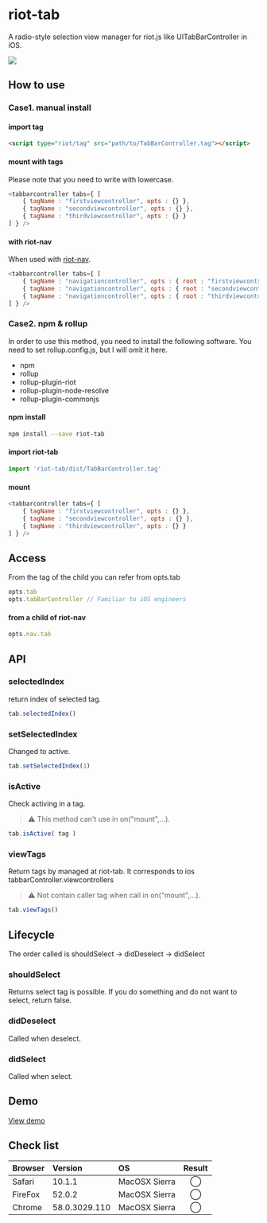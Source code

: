 # riot-tab
A radio-style selection view manager for riot.js like UITabBarController in iOS.

<a href="https://www.npmjs.com/package/riot-tab"><img src="https://img.shields.io/npm/v/riot-tab.svg?style=shield"></a>

## How to use

### Case1. manual install
#### import tag
```html
<script type="riot/tag" src="path/to/TabBarController.tag"></script>
```
#### mount with tags
Please note that you need to write with lowercase.
```javascript
<tabbarcontroller tabs={ [
    { tagName : "firstviewcontroller", opts : {} },
    { tagName : "secondviewcontroller", opts : {} },
    { tagName : "thirdviewcontroller", opts : {} }
] } />
```
#### with riot-nav
When used with [riot-nav](https://github.com/iq3addLi/riot-nav).
```javascript
<tabbarcontroller tabs={ [
    { tagName : "navigationcontroller", opts : { root : "firstviewcontroller" } },
    { tagName : "navigationcontroller", opts : { root : "secondviewcontroller" } },
    { tagName : "navigationcontroller", opts : { root : "thirdviewcontroller" } }
] } />
```

### Case2. npm & rollup
In order to use this method, you need to install the following software. You need to set rollup.config.js, but I will omit it here.
* npm
* rollup
* rollup-plugin-riot
* rollup-plugin-node-resolve
* rollup-plugin-commonjs

#### npm install
```bash
npm install --save riot-tab
```
#### import riot-tab
```javascript
import 'riot-tab/dist/TabBarController.tag'
```
#### mount
```javascript
<tabbarcontroller tabs={ [
    { tagName : "firstviewcontroller", opts : {} },
    { tagName : "secondviewcontroller", opts : {} },
    { tagName : "thirdviewcontroller", opts : {} }
] } />
```

## Access
From the tag of the child you can refer from opts.tab
```js
opts.tab
opts.tabBarController // Familiar to iOS engineers
```

#### from a child of riot-nav
```js
opts.nav.tab
```

## API

### selectedIndex
return index of selected tag.
```js
tab.selectedIndex()
```

### setSelectedIndex
Changed to active.
```js
tab.setSelectedIndex(1)
```

### isActive
Check activing in a tag.
> ⚠️ This method can't use in on("mount",...).
```js
tab.isActive( tag )
```

### viewTags
Return tags by managed at riot-tab. It corresponds to ios tabbarController.viewcontrollers
> ⚠️  Not contain caller tag when call in on("mount",...).
```js
tab.viewTags()
```

## Lifecycle
The order called is shouldSelect -> didDeselect -> didSelect
### shouldSelect
Returns select tag is possible. If you do something and do not want to select, return false.
### didDeselect
Called when deselect.
### didSelect
Called when select.

## Demo
[View demo](https://iq3addli.github.io/riot-tab/index.html)

## Check list
|Browser|Version|OS|Result|
|:---|:---|:---|:---:|
|Safari|10.1.1|MacOSX Sierra|◯|
|FireFox|52.0.2|MacOSX Sierra|◯|
|Chrome|58.0.3029.110|MacOSX Sierra|◯|
